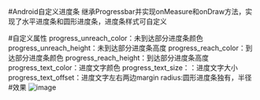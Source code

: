 #Android自定义进度条        继承Progressbar并实现onMeasure和onDraw方法，实现了水平进度条和圆形进度条，进度条样式可自定义#自定义属性    progress_unreach_color：未到达部分进度条颜色    progress_unreach_height：未到达部分进度条高度    progress_reach_color：到达部分进度条颜色    progress_reach_height：到达部分进度条高度    progress_text_color：进度文字颜色    progress_text_size：：进度文字大小    progress_text_offset：进度文字左右两边margin    radius:圆形进度条独有，半径#效果    ![image](http://imglf0.nosdn.127.net/img/Y3hsb0lyRjdDRnRQaGhveno1aFZlMnYySVpzNWtWcUpDK2J1TlNwWm5TYWp5dlNvZ2RXa0RRPT0.jpg?imageView&thumbnail=500x0&quality=96&stripmeta=0&type=jpg)